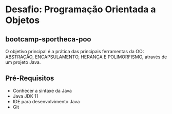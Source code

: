 # Desafio: Programação Orientada a Objetos
## bootcamp-sportheca-poo

O objetivo principal é a prática das principais ferramentas da OO: ABSTRAÇÃO, ENCAPSULAMENTO, HERANÇA E POLIMORFISMO, através de um projeto Java.

## Pré-Requisitos
 - Conhecer a sintaxe da Java
 - Java JDK 11
 - IDE para desenvolvimento Java
 - Git
